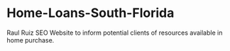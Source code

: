 # Home-Loans-South-Florida
Raul Ruiz SEO Website to inform potential clients of resources available in home purchase.
